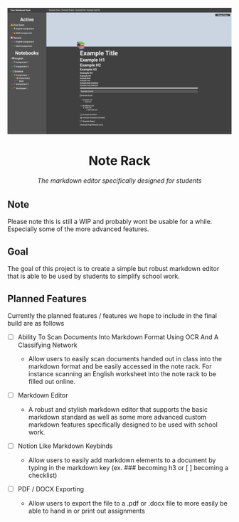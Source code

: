 ![](images/Desktop_Example.png)
<h1 align="center">
  Note Rack
</h1>
<h6 align="center">
  The markdown editor specifically designed for students
</h6>

## Note
Please note this is still a WIP and probably wont be usable for a while. Especially some of the more advanced features.

## Goal
The goal of this project is to create a simple but robust markdown editor that is able to be used by students to simplify school work.

## Planned Features
Currently the planned features / features we hope to include in the final build are as follows

- [ ] Ability To Scan Documents Into Markdown Format Using OCR And A Classifying Network
  - Allow users to easily scan documents handed out in class into the markdown format and be easily accessed in the note rack. For instance scanning an English worksheet into the note rack to be filled out online.

- [ ] Markdown Editor
  - A robust and stylish markdown editor that supports the basic markdown standard as well as some more advanced custom markdown features specifically designed to be used with school work.

- [ ] Notion Like Markdown Keybinds
  - Allow users to easily add markdown elements to a document by typing in the markdown key (ex. ### becoming h3 or [ ] becoming a checklist)

- [ ] PDF / DOCX Exporting
  - Allow users to export the file to a .pdf or .docx file to more easily be able to hand in or print out assignments
